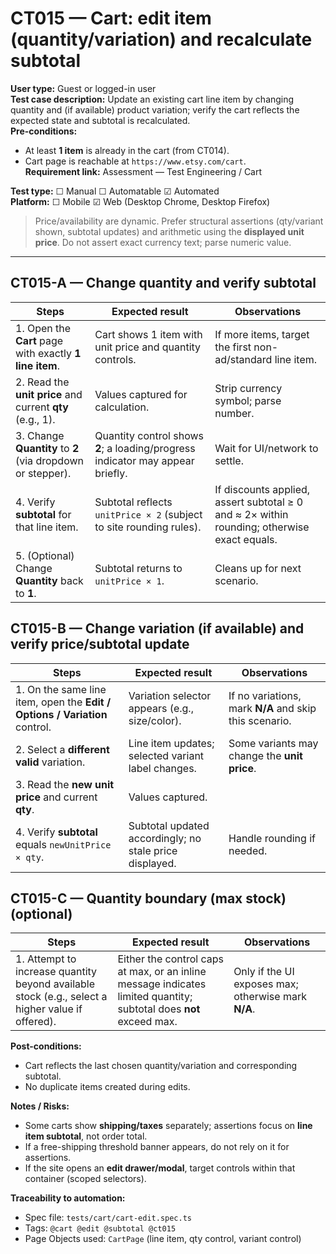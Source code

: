 # CT015 — Cart: edit item (quantity/variation) and recalculate subtotal

**User type:** Guest or logged-in user  
**Test case description:** Update an existing cart line item by changing quantity and (if available) product variation; verify the cart reflects the expected state and subtotal is recalculated.  
**Pre-conditions:**  
- At least **1 item** is already in the cart (from CT014).  
- Cart page is reachable at `https://www.etsy.com/cart`.  
**Requirement link:** Assessment — Test Engineering / Cart

**Test type:** ☐ Manual ☐ Automatable ☑ Automated  
**Platform:** ☐ Mobile ☑ Web (Desktop Chrome, Desktop Firefox)

> Price/availability are dynamic. Prefer structural assertions (qty/variant shown, subtotal updates) and arithmetic using the **displayed unit price**. Do not assert exact currency text; parse numeric value.

---

## CT015-A — Change quantity and verify subtotal
| Steps | Expected result | Observations |
|------|------------------|--------------|
| 1. Open the **Cart** page with exactly **1 line item**. | Cart shows 1 item with unit price and quantity controls. | If more items, target the first non-ad/standard line item. |
| 2. Read the **unit price** and current **qty** (e.g., 1). | Values captured for calculation. | Strip currency symbol; parse number. |
| 3. Change **Quantity** to **2** (via dropdown or stepper). | Quantity control shows **2**; a loading/progress indicator may appear briefly. | Wait for UI/network to settle. |
| 4. Verify **subtotal** for that line item. | Subtotal reflects `unitPrice × 2` (subject to site rounding rules). | If discounts applied, assert subtotal ≥ 0 and ≈ 2× within rounding; otherwise exact equals. |
| 5. (Optional) Change **Quantity** back to **1**. | Subtotal returns to `unitPrice × 1`. | Cleans up for next scenario. |

## CT015-B — Change variation (if available) and verify price/subtotal update
| Steps | Expected result | Observations |
|------|------------------|--------------|
| 1. On the same line item, open the **Edit / Options / Variation** control. | Variation selector appears (e.g., size/color). | If no variations, mark **N/A** and skip this scenario. |
| 2. Select a **different valid** variation. | Line item updates; selected variant label changes. | Some variants may change the **unit price**. |
| 3. Read the **new unit price** and current **qty**. | Values captured. | |
| 4. Verify **subtotal** equals `newUnitPrice × qty`. | Subtotal updated accordingly; no stale price displayed. | Handle rounding if needed. |

## CT015-C — Quantity boundary (max stock) (optional)
| Steps | Expected result | Observations |
|------|------------------|--------------|
| 1. Attempt to increase quantity beyond available stock (e.g., select a higher value if offered). | Either the control caps at max, or an inline message indicates limited quantity; subtotal does **not** exceed max. | Only if the UI exposes max; otherwise mark **N/A**. |

**Post-conditions:**  
- Cart reflects the last chosen quantity/variation and corresponding subtotal.  
- No duplicate items created during edits.

**Notes / Risks:**  
- Some carts show **shipping/taxes** separately; assertions focus on **line item subtotal**, not order total.  
- If a free-shipping threshold banner appears, do not rely on it for assertions.  
- If the site opens an **edit drawer/modal**, target controls within that container (scoped selectors).

**Traceability to automation:**  
- Spec file: `tests/cart/cart-edit.spec.ts`  
- Tags: `@cart @edit @subtotal @ct015`  
- Page Objects used: `CartPage` (line item, qty control, variant control)
